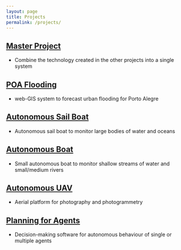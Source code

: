 ```yaml
---
layout: page
title: Projects
permalink: /projects/
---
```


## [Master Project](projects/project1.html)
- Combine the technology created in the other projects into a single system

## [POA Flooding](projects/project2.html)
- web-GIS system to forecast urban flooding for Porto Alegre

## [Autonomous Sail Boat](projects/project3.html)
- Autonomous sail boat to monitor large bodies of water and oceans

## [Autonomous Boat](projects/project4.html)
- Small autonomous boat to monitor shallow streams of water and small/medium rivers 

## [Autonomous UAV](projects/project5.html)
- Aerial platform for photography and photogrammetry 

## [Planning for Agents](projects/project6.html)
- Decision-making software for autonomous behaviour of single or multiple agents
